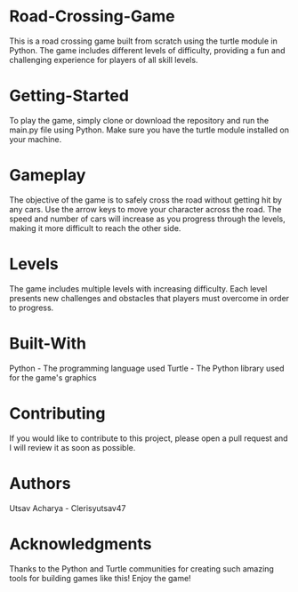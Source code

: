 # Road-Crossing-Game
This is a road crossing game built from scratch using the turtle module in Python. The game includes different levels of difficulty, providing a fun and challenging experience for players of all skill levels.

# Getting-Started
To play the game, simply clone or download the repository and run the main.py file using Python. Make sure you have the turtle module installed on your machine.

# Gameplay
The objective of the game is to safely cross the road without getting hit by any cars. Use the arrow keys to move your character across the road. The speed and number of cars will increase as you progress through the levels, making it more difficult to reach the other side.

# Levels
The game includes multiple levels with increasing difficulty. Each level presents new challenges and obstacles that players must overcome in order to progress.

# Built-With
Python - The programming language used
Turtle - The Python library used for the game's graphics

# Contributing
If you would like to contribute to this project, please open a pull request and I will review it as soon as possible.

# Authors
Utsav Acharya - Clerisyutsav47

# Acknowledgments
Thanks to the Python and Turtle communities for creating such amazing tools for building games like this!
Enjoy the game!

